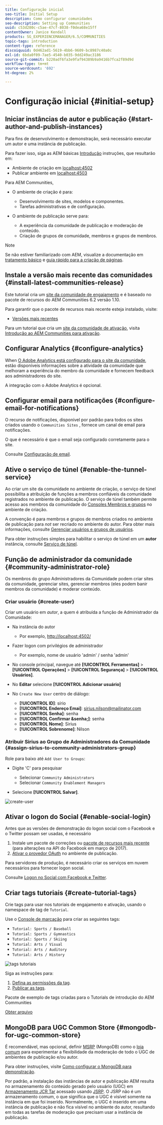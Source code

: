 ```yaml
---
title: Configuração inicial
seo-title: Initial Setup
description: Como configurar comunidades
seo-description: Setting up Communities
uuid: c53d280c-c5ae-47cf-8038-f0dea68e15ff
contentOwner: Janice Kendall
products: SG_EXPERIENCEMANAGER/6.5/COMMUNITIES
topic-tags: introduction
content-type: reference
discoiquuid: 0d462ad1-5619-4bb6-9609-bc8987c40a0c
exl-id: 6bda0f09-7ae5-4540-b035-9dd249ac3186
source-git-commit: b220adf6fa3e9faf94389b9a9416b7fca2f89d9d
workflow-type: tm+mt
source-wordcount: '692'
ht-degree: 2%

---
```


# Configuração inicial {#initial-setup}

## Iniciar instâncias de autor e publicação {#start-author-and-publish-instances}

Para fins de desenvolvimento e demonstração, será necessário executar um autor e uma instância de publicação.

Para fazer isso, siga as AEM básicas [Introdução](../../help/sites-deploying/deploy.md#getting-started) instruções, que resultarão em:

* Ambiente de criação em [localhost:4502](http://localhost:4502/)
* Publicar ambiente em [localhost:4503](http://localhost:4503/)

Para AEM Communities,

* O ambiente de criação é para:

   * Desenvolvimento de sites, modelos e componentes.
   * Tarefas administrativas e de configuração.

* O ambiente de publicação serve para:

   * A experiência da comunidade de publicação e moderação de conteúdo.
   * Criação de grupos de comunidade, membros e grupos de membros.

>[!NOTE]
>
>Se não estiver familiarizado com AEM, visualize a documentação em [tratamento básico](../../help/sites-authoring/basic-handling.md) e [guia rápido para a criação de páginas](../../help/sites-authoring/qg-page-authoring.md).

## Instale a versão mais recente das comunidades {#install-latest-communities-release}

Este tutorial cria um [site da comunidade de engajamento](overview.md#engagement-community) e é baseado no pacote de recursos do AEM Communities 6.2 versão 1.10.

Para garantir que o pacote de recursos mais recente esteja instalado, visite:

* [Versões mais recentes](deploy-communities.md#latest-releases)

Para um tutorial que cria um [site da comunidade de ativação](overview.md#enablement-community), visita [Introdução ao AEM Communities para ativação](getting-started-enablement.md).

## Configurar Analytics {#configure-analytics}

When [O Adobe Analytics está configurado para o site da comunidade](analytics.md), estão disponíveis informações sobre a atividade da comunidade que melhoram a experiência do membro da comunidade e fornecem feedback aos administradores do site.

A integração com o Adobe Analytics é opcional.

## Configurar email para notificações {#configure-email-for-notifications}

O recurso de notificações, disponível por padrão para todos os sites criados usando o `Communities Sites` , fornece um canal de email para notificações.

O que é necessário é que o email seja configurado corretamente para o site.

Consulte [Configuração de email](email.md).

## Ative o serviço de túnel {#enable-the-tunnel-service}

Ao criar um site da comunidade no ambiente de criação, o serviço de túnel possibilita a atribuição de funções a membros confiáveis da comunidade registrados no ambiente de publicação. O serviço de túnel também permite acesso aos membros da comunidade do [Consoles Membros e grupos](members.md) no ambiente de criação.

A convenção é para membros e grupos de membros criados no ambiente de publicação para *not* ser recriado no ambiente do autor. Para obter mais informações, consulte [Gerenciar usuários e grupos de usuários](users.md).

Para obter instruções simples para habilitar o serviço de túnel em um **autor** instância, consulte [Serviço de túnel](deploy-communities.md#tunnel-service-on-author).

## Função de administrador da comunidade {#community-administrator-role}

Os membros do grupo Administradores da Comunidade podem criar sites da comunidade, gerenciar sites, gerenciar membros (eles podem banir membros da comunidade) e moderar conteúdo.

### Criar usuário {#create-user}

Criar um usuário em *autor*, a quem é atribuída a função de Administrador da Comunidade:

* Na instância do autor

   * Por exemplo, [http://localhost:4502/](http://localhost:4503/)

* Fazer logon com privilégios de administrador

   * Por exemplo, nome de usuário &#39;admin&#39; / senha &#39;admin&#39;

* No console principal, navegue até **[!UICONTROL Ferramentas]** > **[!UICONTROL Operações]** > **[!UICONTROL Segurança]** > **[!UICONTROL Usuários]**.
* No **Editar** selecione **[!UICONTROL Adicionar usuário]**

* No `Create New User` centro de diálogo:

   * **[!UICONTROL ID]**: sírio
   * **[!UICONTROL Endereço Emai]**: sirius.nilson@mailinator.com
   * **[!UICONTROL Senha]**: senha
   * **[!UICONTROL Confirmar &amp;senha;]**: senha
   * **[!UICONTROL Nome]**: Sirius
   * **[!UICONTROL Sobrenome]**: Nilson

### Atribuir Sirius ao Grupo de Administradores da Comunidade {#assign-sirius-to-community-administrators-group}

Role para baixo até `Add User to Groups`:

* Digite &#39;C&#39; para pesquisar

   * Selecionar `Community Administrators`
   * Selecionar `Community Enablement Managers`

* Selecione **[!UICONTROL Salvar]**.

![create-user](assets/create-user.png)

## Ativar o logon do Social {#enable-social-login}

Antes que as versões de demonstração do logon social com o Facebook e o Twitter possam ser usadas, é necessário

1. Instale um pacote de correções ou [pacote de recursos mais recente](deploy-communities.md#latestfeaturepack) (para alterações na API do Facebook em março de 2017).
1. [Ativar o provedor OAuth](social-login.md#adobe-granite-oauth-authentication-handler) no ambiente de publicação.

Para servidores de produção, é necessário criar os serviços em nuvem necessários para fornecer logon social.

Consulte [Logon no Social com Facebook e Twitter](social-login.md).

## Criar tags tutoriais {#create-tutorial-tags}

Crie tags para usar nos tutoriais de engajamento e ativação, usando o namespace de tag de `Tutorial`.

Use o [Console de marcação](../../help/sites-administering/tags.md#tagging-console) para criar as seguintes tags:

* `Tutorial: Sports / Baseball`
* `Tutorial: Sports / Gymnastics`
* `Tutorial: Sports / Skiing`
* `Tutorial: Arts / Visual`
* `Tutorial: Arts / Auditory`
* `Tutorial: Arts / History`

![tags tutoriais](assets/tutorial-tags.png)

Siga as instruções para:

1. [Defina as permissões da tag](../../help/sites-administering/tags.md#setting-tag-permissions).
1. [Publicar as tags](../../help/sites-administering/tags.md#publishing-tags).

Pacote de exemplo de tags criadas para o Tutorials de introdução do AEM Communities

[Obter arquivo](assets/tutorial_tags-v63.zip)

## MongoDB para UGC Common Store {#mongodb-for-ugc-common-store}

É recomendável, mas opcional, definir [MSRP](msrp.md) (MongoDB) como o [loja comum](working-with-srp.md) para experimentar a flexibilidade da moderação de todo o UGC de ambientes de publicação e/ou autor.

Para obter instruções, visite [Como configurar o MongoDB para demonstração](demo-mongo.md).

Por padrão, a instalação das instâncias de autor e publicação AEM resulta no armazenamento do conteúdo gerado pelo usuário (UGC) em [Armazenamento JCR Tar](../../help/sites-deploying/platform.md) acessado usando [JSRP](jsrp.md). O JSRP não é um armazenamento comum, o que significa que o UGC é visível somente na instância em que foi inserido. Normalmente, o UGC é inserido em uma instância de publicação e não fica visível no ambiente do autor, resultando em todas as tarefas de moderação que precisam usar a instância de publicação.
